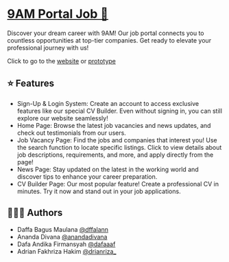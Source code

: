 
# [9AM Portal Job 💼](https://9amproject.000webhostapp.com/)
Discover your dream career with 9AM! Our job portal connects you to countless opportunities at top-tier companies. Get ready to elevate your professional journey with us!

Click to go to the [website](https://9amproject.000webhostapp.com/) or [prototype](https://www.figma.com/proto/EzAUmPzfu7O1ehGB57dmI5/9am.com?page-id=0%3A1&node-id=1-2&viewport=623%2C562%2C0.13&t=X7tYn5ng6VN9Yn8P-1&scaling=contain&content-scaling=fixed)

## ⭐ Features
- Sign-Up & Login System: Create an account to access exclusive features like our special CV Builder. Even without signing in, you can still explore our website seamlessly!
- Home Page: Browse the latest job vacancies and news updates, and check out testimonials from our users.
- Job Vacancy Page: Find the jobs and companies that interest you! Use the search function to locate specific listings. Click to view details about job descriptions, requirements, and more, and apply directly from the page!
- News Page: Stay updated on the latest in the working world and discover tips to enhance your career preparation.
- CV Builder Page: Our most popular feature! Create a professional CV in minutes. Try it now and stand out in your job applications.

## 👨🏻‍💻 Authors
- Daffa Bagus Maulana [@dffalann](https://www.instagram.com/dffalann)
- Ananda Divana [@anandadivana](https://www.instagram.com/anandadivana/)
- Dafa Andika Firmansyah [@dafaaaf](https://www.instagram.com/dafaaaf/)
- Adrian Fakhriza Hakim [@drianriza_](https://www.instagram.com/drianriza_/)
